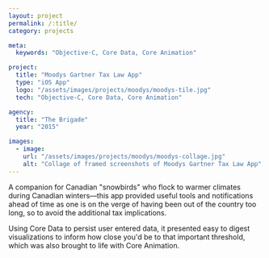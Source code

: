 ```yaml
---
layout: project
permalink: /:title/
category: projects

meta:
  keywords: "Objective-C, Core Data, Core Animation"

project:
  title: "Moodys Gartner Tax Law App"
  type: "iOS App"
  logo: "/assets/images/projects/moodys/moodys-tile.jpg"
  tech: "Objective-C, Core Data, Core Animation"

agency:
  title: "The Brigade"
  year: "2015"

images:
  - image:
    url: "/assets/images/projects/moodys/moodys-collage.jpg"
    alt: "Collage of framed screenshots of Moodys Gartner Tax Law App"
---
```

<p>A companion for Canadian "snowbirds" who flock to warmer climates during Canadian winters&mdash;this app provided useful tools and notifications ahead of time as one is on the verge of having been out of the country too long, so to avoid the additional tax implications.</p>
<p>Using Core Data to persist user entered data, it presented easy to digest visualizations to inform how close you'd be to that important threshold, which was also brought to life with Core Animation.</p>
